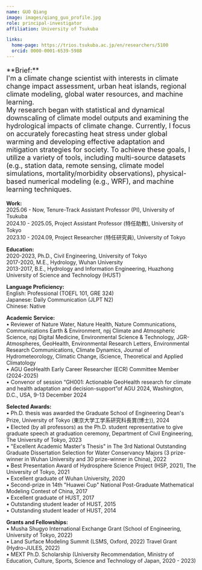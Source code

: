 ```yaml
---
name: GUO Qiang
image: images/qiang_guo_profile.jpg
role: principal-investigator
affiliation: University of Tsukuba

links:
  home-page: https://trios.tsukuba.ac.jp/en/researchers/5100
  orcid: 0000-0001-6539-5988
---
```

<p style="font-size: 18px; font-weight: normal;">
**Brief:**<br>
I'm a climate change scientist with interests in climate change impact assessment, urban heat islands, regional climate modeling, global water resources, and machine learning.<br>
My research began with statistical and dynamical downscaling of climate model outputs and examining the hydrological impacts of climate change. Currently, I focus on accurately forecasting heat stress under global warming and developing effective adaptation and mitigation strategies for society. To achieve these goals, I utilize a variety of tools, including multi-source datasets (e.g., station data, remote sensing, climate model simulations, mortality/morbidity observations), physical-based numerical modeling (e.g., WRF), and machine learning techniques.

**Work:**<br>
2025.06 - Now, Tenure-Track Assistant Professor (PI), University of Tsukuba<br>
2024.10 - 2025.05, Project Assistant Professor (特任助教), University of Tokyo<br>
2023.10 - 2024.09, Project Researcher (特任研究員), University of Tokyo<br>

**Education:**<br>
2020-2023, Ph.D., Civil Engineering, University of Tokyo<br>
2017-2020, M.E., Hydrology, Wuhan University<br>
2013-2017, B.E., Hydrology and Information Engineering, Huazhong University of Science and Technology (HUST)<br>

**Language Proficiency:**<br>
English: Professional (TOEFL 101, GRE 324)<br>
Japanese: Daily Communication (JLPT N2)<br>
Chinese: Native<br>

**Academic Service:**<br>
• Reviewer of Nature Water, Nature Health, Nature Communications, Communications Earth & Environment, npj Climate and Atmospheric Science, npj Digital Medicine, Environmental Science & Technology, JGR-Atmospheres, GeoHealth, Environmental Research Letters, Environmental Research Communications, Climate Dynamics, Journal of Hydrometeorology, Climatic Change, iScience, Theoretical and Applied Climatology<br>
• AGU GeoHealth Early Career Researcher (ECR) Committee Member (2024-2025)<br>
• Convenor of session “GH001: Actionable GeoHealth research for climate and health adaptation and decision-support”of AGU 2024, Washington, D.C., USA, 9-13 December 2024<br>

**Selected Awards:**<br>
• Ph.D. thesis was awarded the Graduate School of Engineering Dean's Prize, University of Tokyo (東京大学工学系研究科長賞(博士)), 2024<br>
• Elected (by all professors) as the Ph.D. student representative to give graduate speech at graduation ceremony, Department of Civil Engineering, The University of Tokyo, 2023<br>
• "Excellent Academic Master's Thesis" in The 3rd National Outstanding Graduate Dissertation Selection for Water Conservancy Majors (3 prize-winner in Wuhan University and 30 prize-winner in China), 2022<br>
• Best Presentation Award of Hydrosphere Science Project (HSP, 2021), The University of Tokyo, 2021<br>
• Excellent graduate of Wuhan University, 2020<br>
• Second-prize in 14th "Huawei Cup" National Post-Graduate Mathematical Modeling Contest of China, 2017<br>
• Excellent graduate of HUST, 2017<br>
• Outstanding student leader of HUST, 2015<br>
• Outstanding student leader of HUST, 2014<br>

**Grants and Fellowships:**<br>
• Musha Shugyo International Exchange Grant (School of Engineering, University of Tokyo, 2022)<br>
• Land Surface Modeling Summit (LSMS, Oxford, 2022) Travel Grant (Hydro-JULES, 2022)<br>
• MEXT Ph.D. Scholarship (University Recommendation, Ministry of Education, Culture, Sports, Science and Technology of Japan, 2020 - 2023)<br>
</p>
